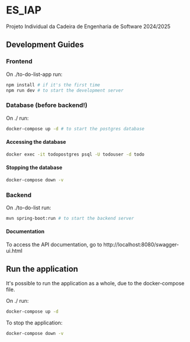 # ES_IAP
Projeto Individual da Cadeira de Engenharia de Software 2024/2025

## Development Guides

### Frontend
On ./to-do-list-app run:

```bash
npm install # if it's the first time
npm run dev # to start the development server
```

### Database (before backend!)
On ./ run:

```bash
docker-compose up -d # to start the postgres database
```

#### Accessing the database

```bash
docker exec -it todopostgres psql -U todouser -d todo
```

#### Stopping the database

```bash
docker-compose down -v
```

### Backend
On ./to-do-list run:

```bash
mvn spring-boot:run # to start the backend server
```

#### Documentation
To access the API documentation, go to http://localhost:8080/swagger-ui.html

## Run the application

It's possible to run the application as a whole, due to the docker-compose file.

On ./ run:

```bash
docker-compose up -d
```

To stop the application:

```bash
docker-compose down -v
```

